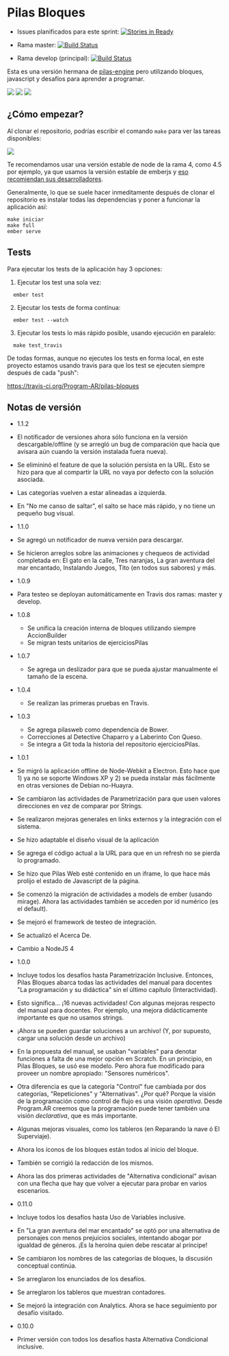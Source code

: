 Pilas Bloques
=============

- Issues planificados para este sprint: [![Stories in Ready](https://badge.waffle.io/Program-AR/pilas-bloques.png?label=ready&title=Ready)](http://waffle.io/Program-AR/pilas-bloques)

- Rama master: [![Build Status](https://travis-ci.org/Program-AR/pilas-bloques.svg?branch=master)](https://travis-ci.org/Program-AR/pilas-bloques)
- Rama develop (principal): [![Build Status](https://travis-ci.org/Program-AR/pilas-bloques.svg?branch=develop)](https://travis-ci.org/Program-AR/pilas-bloques)

Esta es una versión hermana de [pilas-engine](http://www.pilas-engine.com.ar) pero
utilizando bloques, javascript y desafíos para aprender a programar.

![](screenshots/principal.png)
![](screenshots/desafios.png)
![](screenshots/editor.png)

¿Cómo empezar?
--------------

Al clonar el repositorio, podrías escribir el comando ``make``
para ver las tareas disponibles:

![](screenshots/make.png)

Te recomendamos usar una versión estable de node de la rama 4, como 4.5 por ejemplo, ya
que usamos la versión estable de emberjs y [eso recomiendan sus desarrolladores](http://emberjs.com/blog/2016/09/07/ember-node-lts-support.html).

Generalmente, lo que se suele hacer inmeditamente después de clonar
el repositorio es instalar todas las dependencias y poner a funcionar
la aplicación así:

```
make iniciar
make full
ember serve
```


Tests
-----

Para ejecutar los tests de la aplicación hay 3 opciones:

1. Ejecutar los test una sola vez:

```
  ember test
```

2. Ejecutar los tests de forma contínua:


```
  ember test --watch
```

3. Ejecutar los tests lo más rápido posible, usando ejecución en
paralelo:

```
  make test_travis
```

De todas formas, aunque no ejecutes los tests en forma local, en este
proyecto estamos usando travis para que los test se ejecuten siempre
después de cada "push":

https://travis-ci.org/Program-AR/pilas-bloques


Notas de versión
---------
* 1.1.2
 * El notificador de versiones ahora sólo funciona en la versión descargable/offline (y se arregló un bug de comparación que hacía que avisara aún cuando la versión instalada fuera nueva).
 * Se elimininó el feature de que la solución persista en la URL. Esto se hizo para que al compartir la URL no vaya por defecto con la solución asociada.
 * Las categorías vuelven a estar alineadas a izquierda.
 * En "No me canso de saltar", el salto se hace más rápido, y no tiene un pequeño bug visual.
* 1.1.0
 * Se agregó un notificador de nueva versión para descargar.
 * Se hicieron arreglos sobre las animaciones y chequeos de actividad completada en: El gato en la calle, Tres naranjas, La gran aventura del mar encantado, Instalando Juegos, Tito (en todos sus sabores) y más.
* 1.0.9
 * Para testeo se deployan automáticamente en Travis dos ramas: master y develop.
* 1.0.8
  * Se unifica la creación interna de bloques utilizando siempre AccionBuilder
  * Se migran tests unitarios de ejerciciosPilas
* 1.0.7
  * Se agrega un deslizador para que se pueda ajustar manualmente el tamaño de la escena.
* 1.0.4
  * Se realizan las primeras pruebas en Travis.
* 1.0.3
  * Se agrega pilasweb como dependencia de Bower.
  * Correcciones al Detective Chaparro y a Laberinto Con Queso.
  * Se integra a Git toda la historia del repositorio ejerciciosPilas.
* 1.0.1
 * Se migró la aplicación offline de Node-Webkit a Electron. Esto hace que 1) ya no se soporte Windows XP y 2) se pueda instalar más fácilmente en otras versiones de Debian no-Huayra.
 * Se cambiaron las actividades de Parametrización para que usen valores direcciones en vez de comparar por Strings.
 * Se realizaron mejoras generales en links externos y la integración con el sistema.
 * Se hizo adaptable el diseño visual de la aplicación
 * Se agrega el código actual a la URL para que en un refresh no se pierda lo programado.
 * Se hizo que Pilas Web esté contenido en un iframe, lo que hace más prolijo el estado de Javascript de la página.
 * Se comenzó la migración de actividades a models de ember (usando mirage). Ahora las actividades también se acceden por id numérico (es el default).
 * Se mejoró el framework de testeo de integración.
 * Se actualizó el Acerca De.
 * Cambio a NodeJS 4

* 1.0.0
 * Incluye todos los desafíos hasta Parametrización Inclusive. Entonces, Pilas Bloques abarca todas las actividades del manual para docentes "La programación y su didáctica" sin el último capítulo (Interactividad).
 * Esto significa... ¡16 nuevas actividades! Con algunas mejoras respecto del manual para docentes. Por ejemplo, una mejora didácticamente importante es que no usamos strings.
 * ¡Ahora se pueden guardar soluciones a un archivo! (Y, por supuesto, cargar una solución desde un archivo)
 * En la propuesta del manual, se usaban "variables" para denotar funciones a falta de una mejor opción en Scratch. En un principio, en Pilas Bloques, se usó ese modelo. Pero ahora fue modificado para proveer un nombre apropiado: "Sensores numéricos".
 * Otra diferencia es que la categoría "Control" fue cambiada por dos categorías, "Repeticiones" y "Alternativas". ¿Por qué? Porque la visión de la programación como control de flujo es una visión _operativa_. Desde Program.AR creemos que la programación puede tener también una visión _declarativa_, que es más importante.
 * Algunas mejoras visuales, como los tableros (en Reparando la nave ó El Superviaje).
 * Ahora los íconos de los bloques están todos al inicio del bloque.
 * También se corrigió la redacción de los mismos.
 * Ahora las dos primeras actividades de "Alternativa condicional" avisan con una flecha que hay que volver a ejecutar para probar en varios escenarios.
* 0.11.0
 * Incluye todos los desafíos hasta Uso de Variables inclusive.
 * En "La gran aventura del mar encantado" se optó por una alternativa de personajes
 con menos prejuicios sociales, intentando abogar por igualdad de géneros.
 ¡Es la heroína quien debe rescatar al príncipe!
 * Se cambiaron los nombres de las categorías de bloques, la discusión conceptual
 continúa.
 * Se arreglaron los enunciados de los desafíos.
 * Se arreglaron los tableros que muestran contadores.
 * Se mejoró la integración con Analytics. Ahora se hace seguimiento por desafío visitado.
* 0.10.0
 * Primer versión con todos los desafíos hasta Alternativa Condicional inclusive.
